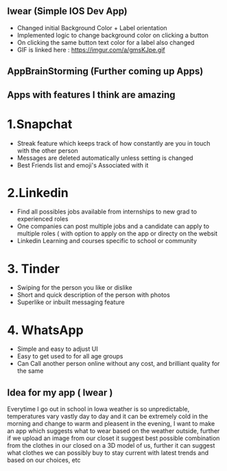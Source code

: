 ## Iwear (Simple IOS Dev App)

- Changed initial Background Color + Label orientation
- Implemented logic to change background color on clicking a button
- On clicking the same button text color for a label also changed
- GIF is linked here : https://imgur.com/a/gmsKJpe.gif


## AppBrainStorming (Further coming up Apps)

## Apps with features I think are amazing

# 1.Snapchat
- Streak feature which keeps track of how constantly are you in touch with the other person
- Messages are deleted automatically unless setting is changed
- Best Friends list and emoji's Associated with it

# 2.Linkedin
- Find all possibles jobs available from internships to new grad to experienced roles
- One companies can post multiple jobs and a candidate can apply to multiple roles ( with option to apply on the app or directy on the websit
- Linkedin Learning and courses specific to school or community

# 3. Tinder
- Swiping for the person you like or dislike
- Short and quick description of the person with photos
- Superlike or inbuilt messaging feature

# 4. WhatsApp
- Simple and easy to adjust UI
- Easy to get used to for all age groups
- Can Call another person online without any cost, and brilliant quality for the same

## Idea for my app ( Iwear )

Everytime I go out in school in Iowa weather is so unpredictable, temperatures vary vastly day to day and it can be extremely cold in the morning and change to warm and pleasent in the evening, I want to make an app which suggests what to wear based on the weather outside, further if we upload an image from our closet it suggest best possible combination from the clothes in our closed on a 3D model of us, further it can suggest what clothes we can possibly buy to stay current with latest trends and based on our choices, etc


